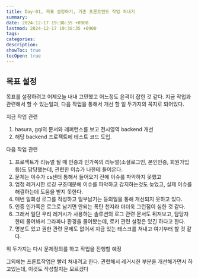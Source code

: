 ```yaml
---
title: Day-01, 목표 설정하기, 기존 프론트엔드 작업 쳐내기
summary: 
date: 2024-12-17 19:38:35 +0900
lastmod: 2024-12-17 19:38:35 +0900
tags: 
categories: 
description: 
showToc: true
tocOpen: true
---
```


## 목표 설정

목표를 설정하려고 어제오늘 내내 고민했고 어느정도 윤곽이 잡힌 것 같다.
지금 작업과 관련해서 할 수 있는일과, 다음 작업을 통해서 개선 할 일 두가지의 꼭지로 되어있다.

지금 작업 관련
1. hasura, gql의 문서와 레퍼런스를 보고 전시영역 backend 개선
2. 해당 backend 프로젝트에 테스트 코드 도입.

다음 작업 관련
1. 프로젝트가 리뉴얼 될 때 인증과 인가쪽의 리뉴얼(소셜로그인, 본인인증, 회원가입 등)도 담당했는데, 관련한 이슈가 나한테 들어온다.
2. 문제는 이슈가 cs센터 통해서 들어오기 전에 이슈를 파악하지 못했고
3. 엄청 레거시한 로깅 구조때문에 이슈를 파악하고 감지하는것도 늦었고, 실제 이슈를 해결하는데 도움을 받지 못한다.
4. 매번 일회성 로그를 작성하고 일부남기는 등의일을 통해 개선되지 못하고 있다.
5. 인증 인가쪽은 로그로 남기면 안되는 폭탄 천지라 더더욱 그런점이 심한 것 같다.
6. 그래서 일단 우리 레거시가 사용하는 솔루션의 로그 관련 문서도 뒤져보고, 담당자한테 물어봐서 그라파나 환경을 물어봤는데, 로키 관련 설정은 있긴 하다고 한다.
7. 명분도 있고 권한 관련 문제도 없어서 지금 있는 태스크를 쳐내고 여기부터 할 것 같다.

위 두가지는 다시 문제정의를 하고 작업을 진행할 예정


그외에는 프론트작업은 빨리 쳐내려고 한다.
관련해서 레거시한 부분을 개선해가면서 하고있는데, 이것도 작성할지는 모르겠다
